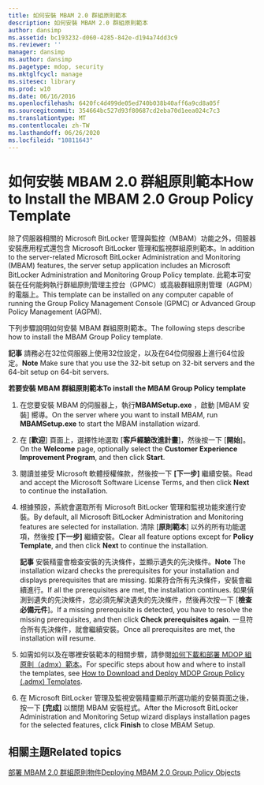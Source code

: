 ```yaml
---
title: 如何安裝 MBAM 2.0 群組原則範本
description: 如何安裝 MBAM 2.0 群組原則範本
author: dansimp
ms.assetid: bc193232-d060-4285-842e-d194a74dd3c9
ms.reviewer: ''
manager: dansimp
ms.author: dansimp
ms.pagetype: mdop, security
ms.mktglfcycl: manage
ms.sitesec: library
ms.prod: w10
ms.date: 06/16/2016
ms.openlocfilehash: 6420fc4d499de05ed740b038b40aff6a9cd8a05f
ms.sourcegitcommit: 354664bc527d93f80687cd2eba70d1eea024c7c3
ms.translationtype: MT
ms.contentlocale: zh-TW
ms.lasthandoff: 06/26/2020
ms.locfileid: "10811643"
---
```

# <span data-ttu-id="cf485-103">如何安裝 MBAM 2.0 群組原則範本</span><span class="sxs-lookup"><span data-stu-id="cf485-103">How to Install the MBAM 2.0 Group Policy Template</span></span>


<span data-ttu-id="cf485-104">除了伺服器相關的 Microsoft BitLocker 管理與監控（MBAM）功能之外，伺服器安裝應用程式還包含 Microsoft BitLocker 管理和監視群組原則範本。</span><span class="sxs-lookup"><span data-stu-id="cf485-104">In addition to the server-related Microsoft BitLocker Administration and Monitoring (MBAM) features, the server setup application includes an Microsoft BitLocker Administration and Monitoring Group Policy template.</span></span> <span data-ttu-id="cf485-105">此範本可安裝在任何能夠執行群組原則管理主控台（GPMC）或高級群組原則管理（AGPM）的電腦上。</span><span class="sxs-lookup"><span data-stu-id="cf485-105">This template can be installed on any computer capable of running the Group Policy Management Console (GPMC) or Advanced Group Policy Management (AGPM).</span></span>

<span data-ttu-id="cf485-106">下列步驟說明如何安裝 MBAM 群組原則範本。</span><span class="sxs-lookup"><span data-stu-id="cf485-106">The following steps describe how to install the MBAM Group Policy template.</span></span>

<span data-ttu-id="cf485-107">**記事** 請務必在32位伺服器上使用32位設定，以及在64位伺服器上進行64位設定。</span><span class="sxs-lookup"><span data-stu-id="cf485-107">**Note** Make sure that you use the 32-bit setup on 32-bit servers and the 64-bit setup on 64-bit servers.</span></span>

 

**<span data-ttu-id="cf485-108">若要安裝 MBAM 群組原則範本</span><span class="sxs-lookup"><span data-stu-id="cf485-108">To install the MBAM Group Policy template</span></span>**

1.  <span data-ttu-id="cf485-109">在您要安裝 MBAM 的伺服器上，執行**MBAMSetup.exe** ，啟動 [MBAM 安裝] 嚮導。</span><span class="sxs-lookup"><span data-stu-id="cf485-109">On the server where you want to install MBAM, run **MBAMSetup.exe** to start the MBAM installation wizard.</span></span>

2.  <span data-ttu-id="cf485-110">在 [**歡迎**] 頁面上，選擇性地選取 [**客戶經驗改進計畫**]，然後按一下 [**開始**]。</span><span class="sxs-lookup"><span data-stu-id="cf485-110">On the **Welcome** page, optionally select the **Customer Experience Improvement Program**, and then click **Start**.</span></span>

3.  <span data-ttu-id="cf485-111">閱讀並接受 Microsoft 軟體授權條款，然後按一下 **[下一步]** 繼續安裝。</span><span class="sxs-lookup"><span data-stu-id="cf485-111">Read and accept the Microsoft Software License Terms, and then click **Next** to continue the installation.</span></span>

4.  <span data-ttu-id="cf485-112">根據預設，系統會選取所有 Microsoft BitLocker 管理和監視功能來進行安裝。</span><span class="sxs-lookup"><span data-stu-id="cf485-112">By default, all Microsoft BitLocker Administration and Monitoring features are selected for installation.</span></span> <span data-ttu-id="cf485-113">清除 [**原則範本**] 以外的所有功能選項，然後按 **[下一步]** 繼續安裝。</span><span class="sxs-lookup"><span data-stu-id="cf485-113">Clear all feature options except for **Policy Template**, and then click **Next** to continue the installation.</span></span>

    <span data-ttu-id="cf485-114">**記事** 安裝精靈會檢查安裝的先決條件，並顯示遺失的先決條件。</span><span class="sxs-lookup"><span data-stu-id="cf485-114">**Note** The installation wizard checks the prerequisites for your installation and displays prerequisites that are missing.</span></span> <span data-ttu-id="cf485-115">如果符合所有先決條件，安裝會繼續進行。</span><span class="sxs-lookup"><span data-stu-id="cf485-115">If all the prerequisites are met, the installation continues.</span></span> <span data-ttu-id="cf485-116">如果偵測到遺失的先決條件，您必須先解決遺失的先決條件，然後再次按一下 [**檢查必備元件**]。</span><span class="sxs-lookup"><span data-stu-id="cf485-116">If a missing prerequisite is detected, you have to resolve the missing prerequisites, and then click **Check prerequisites again**.</span></span> <span data-ttu-id="cf485-117">一旦符合所有先決條件，就會繼續安裝。</span><span class="sxs-lookup"><span data-stu-id="cf485-117">Once all prerequisites are met, the installation will resume.</span></span>

     

5.  <span data-ttu-id="cf485-118">如需如何以及在哪裡安裝範本的相關步驟，請參閱[如何下載和部署 MDOP 組原則（admx）範本](https://technet.microsoft.com/library/dn659707.aspx)。</span><span class="sxs-lookup"><span data-stu-id="cf485-118">For specific steps about how and where to install the templates, see [How to Download and Deploy MDOP Group Policy (.admx) Templates](https://technet.microsoft.com/library/dn659707.aspx).</span></span>

6.  <span data-ttu-id="cf485-119">在 Microsoft BitLocker 管理及監視安裝精靈顯示所選功能的安裝頁面之後，按一下 **[完成]** 以關閉 MBAM 安裝程式。</span><span class="sxs-lookup"><span data-stu-id="cf485-119">After the Microsoft BitLocker Administration and Monitoring Setup wizard displays installation pages for the selected features, click **Finish** to close MBAM Setup.</span></span>

## <span data-ttu-id="cf485-120">相關主題</span><span class="sxs-lookup"><span data-stu-id="cf485-120">Related topics</span></span>


[<span data-ttu-id="cf485-121">部署 MBAM 2.0 群組原則物件</span><span class="sxs-lookup"><span data-stu-id="cf485-121">Deploying MBAM 2.0 Group Policy Objects</span></span>](deploying-mbam-20-group-policy-objects-mbam-2.md)

 

 





